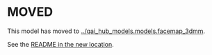
# MOVED
This model has moved to [../qai_hub_models.models.facemap_3dmm](../facemap_3dmm).

See the [README in the new location](../facemap_3dmm/README.md).
